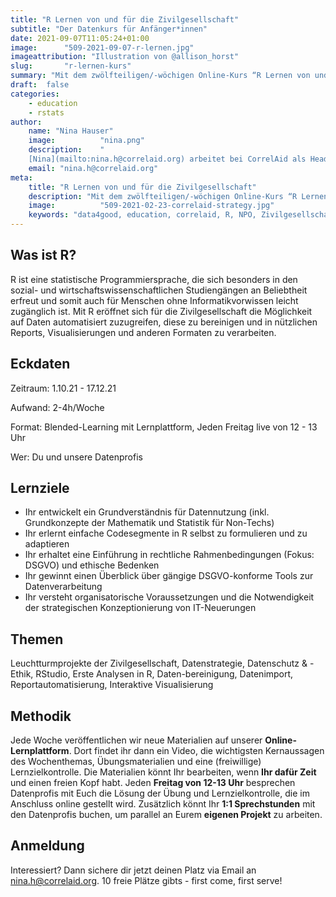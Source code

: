 ```yaml
---
title: "R Lernen von und für die Zivilgesellschaft"
subtitle: "Der Datenkurs für Anfänger*innen"
date: 2021-09-07T11:05:24+01:00
image:      "509-2021-09-07-r-lernen.jpg"
imageattribution: "Illustration von @allison_horst"
slug:       "r-lernen-kurs"
summary: "Mit dem zwölfteiligen/-wöchigen Online-Kurs “R Lernen von und für die Zivilgesellschaft – Der Datenkurs für Anfänger*innen” wollen wir von CorrelAid die Menschen und Organisationen, die die Welt mit ihrer Arbeit besser machen wollen, dabei unterstützen, dies effektiver und effizienter zu tun. Im Kurs zeigt euch [Nina](/about/contact) zusammen mit unseren ehrenamtlichen Datenprofis, wie Daten euch dabei unterstützen, die Qualität eurer Programme zu sichern, diese zu lenken und euch nach außen hin zu legitimieren. Dabei arbeiten wir mit euch von Anfang an praxisorientiert, mit gängigen IT-Tools und in einfacher Sprache."
draft:  false
categories:       
    - education
    - rstats
author: 
    name: "Nina Hauser"
    image:          "nina.png"
    description:    "
    [Nina](mailto:nina.h@correlaid.org) arbeitet bei CorrelAid als Head of Data Science Literacy. Sie hat in London Business Analytics studiert, arbeitete dann als Future Analytics Leader bei Deloitte, als Coach und Consultant für Data Science for Good und dann bei dem World Food Programme der United Nations in Tanzania als Monitoring Assistant."
    email: "nina.h@correlaid.org"
meta:
    title: "R Lernen von und für die Zivilgesellschaft"
    description: "Mit dem zwölfteiligen/-wöchigen Online-Kurs “R Lernen von und für die Zivilgesellschaft – Der Datenkurs für Anfänger*innen” wollen wir von CorrelAid die Menschen und Organisationen, die die Welt mit ihrer Arbeit besser machen wollen, dabei unterstützen, dies effektiver und effizienter zu tun. Im Kurs zeigt euch [Nina](/about/contact) zusammen mit unseren ehrenamtlichen Datenprofis, wie Daten euch dabei unterstützen, die Qualität eurer Programme zu sichern, diese zu lenken und euch nach außen hin zu legitimieren. Dabei arbeiten wir mit euch von Anfang an praxisorientiert, mit gängigen IT-Tools und in einfacher Sprache."
    image:          "509-2021-02-23-correlaid-strategy.jpg"
    keywords: "data4good, education, correlaid, R, NPO, Zivilgesellschaft"
---
```



## Was ist R? 
R ist eine statistische Programmiersprache, die sich besonders in den sozial- und wirtschaftswissenschaftlichen Studiengängen an Beliebtheit erfreut und somit auch für Menschen ohne Informatikvorwissen leicht zugänglich ist. Mit R eröffnet sich für die Zivilgesellschaft die Möglichkeit auf Daten automatisiert zuzugreifen, diese zu bereinigen und in nützlichen Reports, Visualisierungen und anderen Formaten zu verarbeiten.

## Eckdaten
Zeitraum: 1.10.21 - 17.12.21 

Aufwand: 2-4h/Woche

Format: Blended-Learning mit Lernplattform, Jeden Freitag live von 12 - 13 Uhr

Wer: Du und unsere Datenprofis

## Lernziele 

- Ihr entwickelt ein Grundverständnis für Datennutzung (inkl. Grundkonzepte der Mathematik und Statistik für Non-Techs) 
- Ihr erlernt einfache Codesegmente in R selbst zu formulieren und zu adaptieren 
- Ihr erhaltet eine Einführung in rechtliche Rahmenbedingungen (Fokus: DSGVO) und ethische Bedenken
- Ihr gewinnt einen Überblick über gängige DSGVO-konforme Tools zur Datenverarbeitung 
- Ihr versteht organisatorische Voraussetzungen und die Notwendigkeit der strategischen Konzeptionierung von IT-Neuerungen 


## Themen
Leuchtturmprojekte der Zivilgesellschaft, Datenstrategie, Datenschutz & -Ethik, RStudio, Erste Analysen in R, Daten-bereinigung, Datenimport, Reportautomatisierung, Interaktive Visualisierung 

## Methodik
Jede Woche veröffentlichen wir neue Materialien auf unserer **Online-Lernplattform**. Dort findet ihr dann ein Video, die wichtigsten Kernaussagen des Wochenthemas, Übungsmaterialien und eine (freiwillige) Lernzielkontrolle.
Die Materialien könnt Ihr bearbeiten, wenn **Ihr dafür Zeit** und einen freien Kopf habt.
Jeden **Freitag von 12-13 Uhr** besprechen Datenprofis mit Euch die Lösung der Übung und Lernzielkontrolle, die im Anschluss online gestellt wird.
Zusätzlich könnt Ihr **1:1 Sprechstunden** mit den Datenprofis buchen, um parallel an Eurem **eigenen Projekt** zu arbeiten.

## Anmeldung
Interessiert? Dann sichere dir jetzt deinen Platz via Email an [nina.h@correlaid.org](mailto:nina.h@correlaid.org). 10 freie Plätze gibts - first come, first serve!
